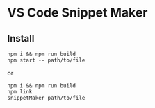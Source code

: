 # VS Code Snippet Maker

## Install

```
npm i && npm run build
npm start -- path/to/file
```
or

```
npm i && npm run build
npm link
snippetMaker path/to/file
```
